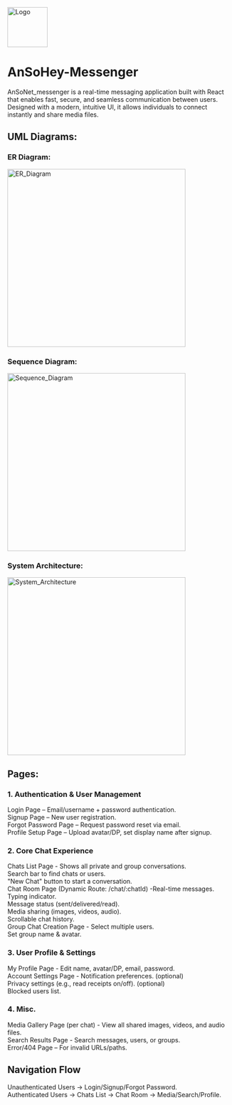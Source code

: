 <img width="90" height="90" alt="Logo" src="https://github.com/user-attachments/assets/40e6649b-a9ad-4116-b941-6a1f96b5e0f4" /> <br> 
# AnSoHey-Messenger
AnSoNet_messenger is a real-time messaging application built with React that enables fast, secure, and seamless communication between users. Designed with a modern, intuitive UI, it allows individuals to connect instantly and share media files.

## UML Diagrams:

### ER Diagram:
<img width="auto" height="400" alt="ER_Diagram" src="https://github.com/user-attachments/assets/d8fe6754-8bbb-401f-88b6-be0657996b35" /> <br>
### Sequence Diagram:
<img width="auto" height="400" alt="Sequence_Diagram" src="https://github.com/user-attachments/assets/bff7d6ee-ad1b-4405-8b36-05307d9fa835" /> <br>
### System Architecture:
<img width="auto" height="400" alt="System_Architecture" src="https://github.com/user-attachments/assets/a0ab56d3-d220-47e1-a6ea-a1a5e94d4abf" />


## Pages:
### 1️. Authentication & User Management
Login Page – Email/username + password authentication. <br>
Signup Page – New user registration. <br>
Forgot Password Page – Request password reset via email. <br>
Profile Setup Page – Upload avatar/DP, set display name after signup.

### 2️. Core Chat Experience
Chats List Page - Shows all private and group conversations. <br>
Search bar to find chats or users. <br>
"New Chat" button to start a conversation. <br>
Chat Room Page (Dynamic Route: /chat/:chatId) -Real-time messages. <br>
Typing indicator. <br>
Message status (sent/delivered/read). <br>
Media sharing (images, videos, audio). <br>
Scrollable chat history. <br>
Group Chat Creation Page - Select multiple users. <br>
Set group name & avatar.

### 3️. User Profile & Settings
My Profile Page - Edit name, avatar/DP, email, password. <br>
Account Settings Page - Notification preferences. (optional) <br>
Privacy settings (e.g., read receipts on/off). (optional) <br>
Blocked users list.

### 4️. Misc.
Media Gallery Page (per chat) - View all shared images, videos, and audio files. <br>
Search Results Page - Search messages, users, or groups. <br>
Error/404 Page – For invalid URLs/paths.

## Navigation Flow
Unauthenticated Users → Login/Signup/Forgot Password. <br>
Authenticated Users → Chats List → Chat Room → Media/Search/Profile.
